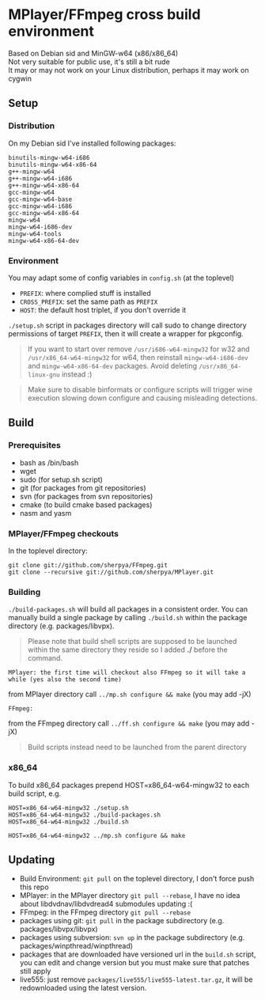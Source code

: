 # MPlayer/FFmpeg cross build environment

Based on Debian sid and MinGW-w64 (x86/x86\_64)  
Not very suitable for public use, it's still a bit rude  
It may or may not work on your Linux distribution, perhaps it may work on cygwin

## Setup
### Distribution
On my Debian sid I've installed following packages:

    binutils-mingw-w64-i686
    binutils-mingw-w64-x86-64
    g++-mingw-w64
    g++-mingw-w64-i686
    g++-mingw-w64-x86-64
    gcc-mingw-w64
    gcc-mingw-w64-base
    gcc-mingw-w64-i686
    gcc-mingw-w64-x86-64
    mingw-w64
    mingw-w64-i686-dev
    mingw-w64-tools
    mingw-w64-x86-64-dev

### Environment
You may adapt some of config variables in `config.sh` (at the toplevel)

- `PREFIX`: where complied stuff is installed
- `CROSS_PREFIX`: set the same path as `PREFIX`
- `HOST`: the default host triplet, if you don't override it

`./setup.sh` script in packages directory will call sudo to change directory permissions
of target `PREFIX`, then it will create a wrapper for pkgconfig.

>If you want to start over remove `/usr/i686-w64-mingw32` for w32 and `/usr/x86_64-w64-mingw32` for w64,
then reinstall `mingw-w64-i686-dev` and `mingw-w64-x86-64-dev` packages.
Avoid deleting `/usr/x86_64-linux-gnu` instead :)

>Make sure to disable binformats or configure scripts will trigger wine execution slowing down configure
and causing misleading detections.

## Build
### Prerequisites
* bash as /bin/bash
* wget
* sudo (for setup.sh script)
* git (for packages from git repositories)
* svn (for packages from svn repositories)
* cmake (to build cmake based packages)
* nasm and yasm

### MPlayer/FFmpeg checkouts
In the toplevel directory:

    git clone git://github.com/sherpya/FFmpeg.git
    git clone --recursive git://github.com/sherpya/MPlayer.git

### Building
`./build-packages.sh` will build all packages in a consistent order.
You can manually build a single package by calling `./build.sh` within the package directory (e.g. packages/libvpx).

>Please note that build shell scripts are supposed to be launched within the same directory they reside so I added **./** before the command.

    MPlayer: the first time will checkout also FFmpeg so it will take a while (yes also the second time)
from MPlayer directory call `../mp.sh configure && make` (you may add -jX)

    FFmpeg:
from the FFmpeg directory call `../ff.sh configure && make` (you may add -jX)

>Build scripts instead need to be launched from the parent directory

### x86\_64
To build x86\_64 packages prepend HOST=x86\_64-w64-mingw32 to each build script, e.g.

    HOST=x86_64-w64-mingw32 ./setup.sh
    HOST=x86_64-w64-mingw32 ./build-packages.sh
    HOST=x86_64-w64-mingw32 ./build.sh

    HOST=x86_64-w64-mingw32 ../mp.sh configure && make

## Updating
* Build Environment: `git pull` on the toplevel directory, I don't force push this repo
* MPlayer: in the MPlayer directory `git pull --rebase`, I have no idea about libdvdnav/libdvdread4 submodules updating :(
* FFmpeg: in the FFmpeg directory `git pull --rebase`
* packages using git: `git pull` in the package subdirectory (e.g. packages/libvpx/libvpx)
* packages using subversion: `svn up` in the package subdirectory (e.g. packages/winpthread/winpthread)
* packages that are downloaded have versioned url in the `build.sh` script, you can edit and change version but you must make sure that patches still apply
* live555: just remove `packages/live555/live555-latest.tar.gz`, it will be redownloaded using the latest version.
